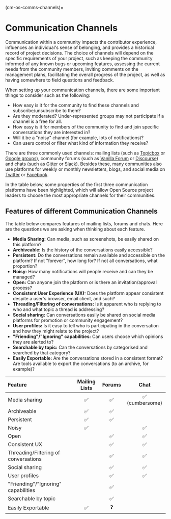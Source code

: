 (cm-os-comms-channels)=
# Communication Channels

Communication within a community impacts the contributor experience, influences an individual's sense of belonging, and provides a historical record of project decisions.
The choice of channels will depend on the specific requirements of your project, such as keeping the community informed of any known bugs or upcoming features, assessing the current needs from the community members, inviting comments on the management plans, facilitating the overall progress of the project, as well as having somewhere to field questions and feedback.

When setting up your communication channels, there are some important things to consider such as the following:

* How easy is it for the community to find these channels and subscribe/unsubscribe to them?
* Are they moderated? Under-represented groups may not participate if a channel is a free for all.
* How easy is it for members of the community to find and join specific conversations they are interested in?
* Will it be a "noisy" channel (for example, lots of notifications)?
* Can users control or filter what kind of information they receive?

There are three commonly used channels: mailing lists (such as [Topicbox](https://www.topicbox.com/) or [Google groups](https://support.google.com/mail/thread/14635045?hl=en)), community forums (such as [Vanilla Forum](https://vanillaforums.com/en/software/) or [Discourse](https://www.discourse.org/)) and chats (such as [Gitter](https://gitter.im/) or [Slack](https://app.slack.com/signin)).
Besides these, many communities also use platforms for weekly or monthly newsletters, blogs, and social media on [Twitter](https://twitter.com/) or [Facebook](https://www.facebook.com/).

In the table below, some properties of the first three communication platforms have been highlighted, which will allow Open Source project leaders to choose the most appropriate channels for their communities.

## Features of different Communication Channels

The table below compares features of mailing lists, forums and chats.
Here are the questions we are asking when thinking about each feature.

- **Media Sharing:** Can media, such as screenshots, be easily shared on this platform?
- **Archiveable:** Is the history of the conversations easily accessible?
- **Persistent:** Do the conversations remain available and accessible on the platform? If not "forever", how long for? If not all conversations, what proportion?
- **Noisy:** How many notifications will people receive and can they be managed?
- **Open:** Can anyone join the platform or is there an invitation/approval process?
- **Consistent User Experience (UX):** Does the platform appear consistent despite a user's browser, email client, and such?
- **Threading/Filtering of conversations:** Is it apparent who is replying to who and what topic a thread is addressing?
- **Social sharing:** Can conversations easily be shared on social media platforms for promotion or community engagement?
- **User profiles:** Is it easy to tell who is participating in the conversation and how they might relate to the project?
- **"Friending"/"Ignoring" capabilities:** Can users choose which opinions they are alerted to?
- **Searchable by topic:** Can the conversations by categorised and searched by that category?
- **Easily Exportable:** Are the conversations stored in a consistent format? Are tools available to export the conversations (to an archive, for example)?

| Feature | Mailing Lists | Forums | Chat |
| :--- | :---: | :---: | :---: |
| Media sharing | ✅ | ✅ | ✅ (cumbersome) |
| Archiveable | ✅ | ✅ | |
| Persistent | ✅ | ✅ | |
| Noisy | ✅ | | ✅ |
| Open | | ✅ | ✅ |
| Consistent UX | | ✅ | ✅ |
| Threading/Filtering of conversations | | ✅ | ✅ |
| Social sharing | | ✅ | ✅ |
| User profiles | | ✅ | ✅ |
| "Friending"/"Ignoring" capabilities | | ✅ | |
| Searchable by topic | | ✅ | |
| Easily Exportable | ✅ | ❓ | |
